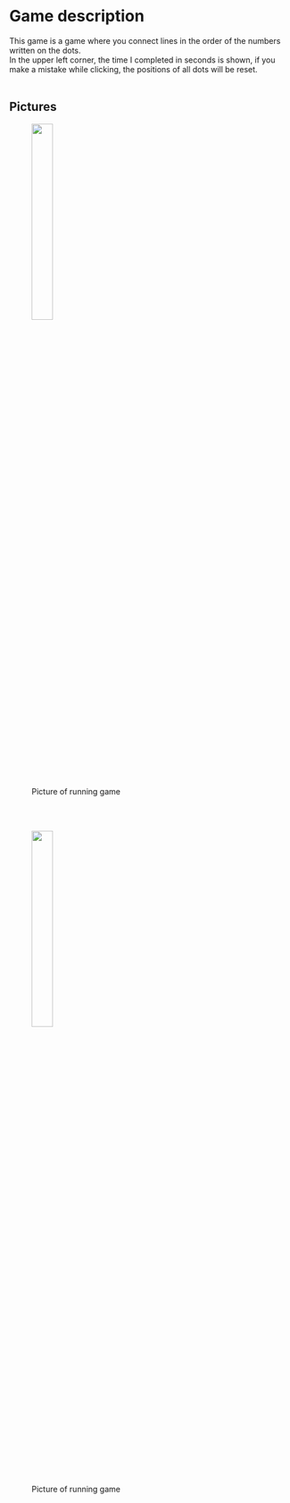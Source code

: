 </br>

# Game description
This game is a game where you connect lines in the order of the numbers written on the dots.
</br>
In the upper left corner, the time I completed in seconds is shown, if you make a mistake while clicking, the positions of all dots will be reset.
</br>
</br>

## Pictures
<div style="text-align:centet;">
    <figure>
        <img width="30%" src="https://user-images.githubusercontent.com/124134342/218974513-3931fe45-c32a-45ca-8671-6f0ffe21eb13.png">
        <figcaption>
            </br>
            Picture of running game
        </figcaption>
    </figure>
</div>
</br>
</br>

<div style= "text-align:centet;">
    <figure>
        <img width="30%" src="https://user-images.githubusercontent.com/124134342/218974830-d4f8e06e-f114-47ef-9cf8-2f3934565f1f.png">
            </br>
            Picture of running game
        </figcaption>
    </figure>
</div>
</br>
</br>

